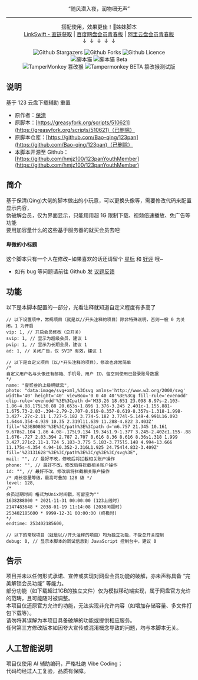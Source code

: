 ﻿<center>
	<p>“随风潜入夜，润物细无声”</p>
	<hr>
	<p>
		搭配使用，效果更佳！👋姊妹脚本
		<br/>
		<a href="https://scriptcat.org/script-show-page/1604" target="_blank">LinkSwift - 直链获取</a> | <a href="https://scriptcat.org/script-show-page/2236" target="_blank">百度网盘会员青春版</a> | <a href="https://scriptcat.org/script-show-page/2470" target="_blank">阿里云盘会员青春版</a>
		<br/>
		↓&nbsp;&nbsp;↓&nbsp;&nbsp;↓&nbsp;&nbsp;↓&nbsp;&nbsp;↓
	</p>
	<p>
		<img alt="Github Stargazers" src="https://img.shields.io/github/stars/hmjz100/123panYouthMember?label=星标&logo=github&logoColor=white&labelColor=black&color=gold&style=for-the-badge&cacheSeconds=10">
		<img alt="Github Forks" src="https://img.shields.io/github/forks/hmjz100/123panYouthMember?label=复刻&logo=github&logoColor=white&labelColor=black&color=grey&style=for-the-badge&cacheSeconds=10">
		<img alt="Github Licence" src="https://img.shields.io/github/license/hmjz100/123panYouthMember?label=许可&logo=github&logoColor=white&labelColor=black&color=grey&style=for-the-badge&cacheSeconds=10">
		<br/>
		<img src="https://img.shields.io/chrome-web-store/v/ndcooeababalnlpkfedmmbbbgkljhpjf.svg?label=脚本猫&logo=data%3aimage%2fpng%3bbase64%2ciVBORw0KGgoAAAANSUhEUgAAAIAAAACACAYAAADDPmHLAAANJUlEQVR4Xu1da3BU5Rl%2b3rMbKEWEbECQQQ1kT4igqFU6OlYHptqrHbRa2or3ismegFMqWp1Wi9qOrZfRkezZRKy3Ftt6qTK1dVrt6HipttQRuWiSs4GoDAbJngWRUkn2vJ2TBIsQ4Jw97yGbnG9nduDH%2bz7f8z7fk2%2fP5bsQ1CfSClCkq1fFQxkg4iZQBlAGiLgCES9fjQDKABFXIOLlqxFAGSDiCkS8fDUCKAPIKlCeaTsHDkbRMOdle76%2bURY9mmiJZdYk3qWdAQ3b86mqZyRVEBsBys3Wewl0PoCJnxIkvMagh%2fOpZJMk6ahglWeytQS%2bFIzT9qh5E4OfzBvVV0voIGKARLplCUj72QEIrSINy3J1uilBeqhjVDRaBjuYD%2bDE%2fdbKzs12%2fdQlQbUIbIDyjDWPGL%2f1RIRoDRWc%2b3MLqu%2f1FB%2bxoIqG1qs5pl0J5uO9lM6Ei%2fIpfbmX2P3FBDeAaT1CwMX%2bSPA7YFpm1%2bt3%2b8sbmtGJtLUIxPMBOtZPhQz8Jm%2fol%2fjJ2Ts2sAESZutbAM0okkRrrxGSdxaZP6jTEuns4t6OR3VxhfBq26g%2bobjc3iwBA1gchEAfiTYH2rK8UfWroFiDIb%2fcbPuxBmc%2bA1VB%2bdqGHqgPAyW75BMZ630wJgUtpM%2bP7cTO%2fbn66l%2fI4JUWSkW69SdM2pUAV4owI2y0U%2fpRQbCCG8C0XgNwahAS%2b%2bQyNoKwzDb0W0RxBwgsYVo3gTEfJPWH8mkhr9uGvuctou8KgxsgYz0OxgW%2bW%2faUwB%2bA%2bT6J2x1PzQkH9d4e01UAHSkMvfsH%2fAk7pX8nCHZwA5iWeyX%2fwyAkPOR%2bCHYyg8UIfc9FUgCO8FBbkJB7bENfFAQguAEy2WvAfKiu4nNgp6FUjdDX8QsAVATpFM%2b5RIvtVPIuz%2fH9BAY3QDr7XRD%2fPgiJInK3gZ17SsUIfR3vjoKji6il%2bBSm79n1yT8UDyBwG1ieaT6dOPZKEBIBcj8GO3cNlBH6Ov4aAIcFqKHoVKbCl%2fKpmleLBpB4DjCm4e1jNK2sPQgJgdydYOf2Q2WEvo6%2fDsAIAe5FQzhOV%2bXWBdPeLRpAwgB47LFYovOk7iAkxHIJu%2bA4t4VlhJ6O17QbwBgmxjkAkD32zTjmzi0EgAj%2bJNBtPGG2bgrtVqe46hywc6vjaC8Wl%2f7ZLE1zZoG0GwFoEngyGPyBbVT%2f%2f9V7kaCBLwL7DPAvgGYWyUGlFaUAr7SN6i8WlbpHkowB0q1%2fBNF5QcmofB8KMD9l11d%2f20dGv6EiBuibDbQwKBmV710BBi%2bVmBUkZIDstQS%2b3Tt9FRlUAQZdlzeSdwTFkTFAY9v3yXEeDUpG5XtXgDXtwnxd1e%2b8Z%2fQfKWMAc%2f0ZhMJLQcmofO8KMGJn5o0pL3vPCNEAo5e1T451da0PSkble1egUFY2Zdv8yg3eM0I0AJq4LFHI7gpKRuV7V8COJYehlrq8Z4RpgJ6ZQdkOMI8PSkjle1CAaLOdSk7wEHnQEJFrALeVhGn9G8DJB21RBUgo8IZt6KdIAIkZoDxjPU2MORKkFMaBFWDCinxKP1dCJzkDmFYDAfUSpBTGQQwApPOG7k48CfyRM0DGup4YtwVmpAAOqgATbsin9F8eNNBDgJgBKkzrInelioc2VUhABdyVWDlD97Yc7yBtiRlgbMaa5TBeCFibSveggEaY3ZnSRV51ixlgXDqbLBBbHvirkIAKxJj0LfXJbECYnnQxA1Q%2buOFzH%2b3s3ilBSmEcWIHDR8RHtF8%2b%2bb8SOokZwCWTMK0tAMZKEFMY%2b1Wg0zb0cVL6SBvgzQNuaiDFOto4q2xDP0lKAlEDVJjWnxg4R4qcwtlXAQKeyRn6t6S0ETZANsPgOilyCqc%2fA1Bjzki6y85EPrIG6Fn%2bTD8XYaZA%2blWAmH8quXxe1gBmy6UM7SHVd%2bEpQHAuyxlTH5ZqQdYADS1fZk17XoqcwunnJ8BxzsotmPp3KW1EDTDWbJ7qINYsRU7h7KuAhkJNp1HTIqWNqAHG3%2fHWyK6Rn%2f9YipzC2VeBsh3%2fOWzztSfskNJG1AAuqYRp2QDKpQgqnM8okLcNPSGpibwB0tZqEDxtdChZSCSwGGvser3YLfn6v6uQFi5hWn8B8HVpXIXXo8CztqF%2fQ1KLMEaA%2b0A9%2b9yqj7QCDHd31askYeUNkMneCOYhsb2bpNAiWEQ32ankrSJYfSDyBjDbLgecByRJKqzdCmhX2EbVg5J6yBugcf3ZcAp%2fkySpsPoU0GJfseumPCeph7gBKtLtxzJ1vS1JUmH1KkBcNi1XX%2fmOpB7iBhj76%2bZRziexjyRJKqxeBbThhcM7f1CzXVIPcQO45BKmtfWQ75knqUppYm2zDX2MNLWwDLAWwHRpshHHW2cb%2bnHSGhRlgIqMdbHDuImAZB%2bhDgCriLDKgfMWWKslYJY02SjjMfAiyGnSoJ3A3HOWkPvtWSDKQFYj3JJL6b7XZfg2QMK0HgMQaIfqKHdkyLU%2fbhv6XD9t%2bDKA6nw%2f0g5YrC8TeDZAotGaBgfrBqws1bB3BTRMt%2bt0T7fi3g1w8LMBvRNUkeEq4ONMQc8GqEi3XsZEoo8hw1UhuujEfHmuvtrT3EzPBhiz1JqlxdTiz8FgK6eA2VsXels86tkAvQ94si0AF3nG3WCQbihwpFbbSE71Wok%2fA6jrAK%2b6DlwcYYmd0m%2f2SsCXAVzQcrOtjuBkvDag4g6dAgwtlTeqGv206NsAPT8Fy6xJ6MJpIJzNDk4m6jn6dECOTfFT7BCL%2fZgZraThDTCeQxles%2bfrG%2f3WWJQB9mnE3Siyu20mE80gOO7vj%2ftV8wL99saB458F0MLQWoh5tR2vWllSG0Xuyb3CtOoZaJCtP9poBCzIGXpaWgWZEWAvVhVmy7kM7SlpslHGIzjn5YypT0trEIoBxja2neI4zkppslHG0zRtZmddlbsbq%2bgnHAM0tR%2fpFLo2iTKNOJgWK5vYWVv5gbQMoRig507BtNw1giOlCUcUb4dt6KHcZYVpgFYAekQ7TLpsyzb0UJ7AhmaActN6Qc0KkvGBOxsob%2bizZdA%2bixKeAdLW9URq72CJTmPGDfl6mb2B9%2bYTmgHGpDecqFG3u22c%2bgRUwOH4SVvrJ68KCNNvemgG6L0QzDYD7PnNVBgFDn5MarGNZE1YdYRqgArTMhkQ29IsLBFKGZeATM7QjbA4hmqARKb1fDA9ERb5SOASX2Cnqp8Mq9ZQDTDaXF0ewwh3cqLIAUdhiVDCuB0F7Jy2zZiRD4ujqAHKm9pGa9BqnEK3roErGXQMQJUAnxVWAUMbl54HuJ3A7zqgdi0Wtxw4zfnaqm1SdRdtgPKmtqPRXTidiGrgfoEpYK5Uu4VLdc1%2bcTpB1A5gPZibmbkZ8dir%2bdqq94ppuSgD9F3cXagWgBYjeSg52wh4lGJlt%2fp9X%2bDbAGp1UCgdKARK7Uy0MJ%2bqesYroC8DlKuTwbzqOoBx%2fIptVJ%2fhlYAvAyQy1mqw2gPQq7gDFhfK0rDeiaDvD1hRqmE%2fCsy1Df1xLwmeR4BEg3UaNPzDC6iKGWAFCD%2byU%2frdXlh4NoALprZ%2b8SLpwMf4mT%2foywDq2f7Ad64HBr5OFvdlgL5RoIgdQrgFoNUgXkPMa7pBq%2bOM4SBazoDYCVgexCm5EALeBPO8bsIncfAMJjoeTMcDPAMgv29St1Is%2frVc7eR%2fei3UtwFc4PK0dRsIiwgYvldDawFaS3DWweF1Wjy%2bdktd1X5PEx1ttk6JgZYDONUr4SEW93oBPG%2bbUb1%2bf3WNa2zTne7u46DRdIY2HWB3o6j%2bNot6luDc53fqeFEGcMmObrC%2bQIzD3f9rZfjQ644Uexc6dul7EwuxT5ZHbfqYO80rVhg%2br3Ph0UXNnnZ3bHG6cISrZ5lGG4s9SrZoA0j%2bJY5qeKeiTIu7I8FXJXFLGOuvXU73vO0Ljs0NNMeSMIArwvhHOkbu2rF9OTHmDLQoYbbPhBXDRo6at%2fmSCWLHvgThWzIG6CliyQvxxLhJTSBcEaSoks1lPGBv2ViLJbO7S4VjaRmgT5XyTNs5BOdaMM4sFaEC8SC8xNDu8POSJlB7PpJL0gC7%2bSfS1iIQFgOY6KOmUgrdBMaddr23p3IDQbykDdBzt7G0eXI8HlvMjNAmRoYhPBHM7u7CndsW1mwIA18Ks%2bQN8Olo0Nh6Njl0GaPnIrFU1xzuIGAFa%2fyQXVcterCDVIfvjTNoDLCb%2bPhM9ogudr7JRHNK5Y7BvbIn5hVlpP15cyr5YVidFQbuoDPAniIk0tmjSMMcZucSgGaGIdD%2bMXklkfYIO1hh1ycH7WvyQW2APTunomlDDbq7pjmgCUQYD%2fdf8ATunZK%2b%2bzvMo0l2AXC3wO8goINBHQB3MGOzBu5AvOztXO3kIXFG8pAxgMeOVWF7KaAMEHFLKAMoA0RcgYiXr0YAZYCIKxDx8tUIoAwQcQUiXr4aAZQBIq5AxMtXI4AyQMQViHj5agRQBoi4AhEvX40AygARVyDi5f8PRBbertzz5yMAAAAASUVORK5CYIIK&color=blue&style=for-the-badge" alt="脚本猫">
		<img src="https://img.shields.io/chrome-web-store/v/jaehimmlecjmebpekkipmpmbpfhdacom.svg?label=脚本猫%20Beta&logo=data%3aimage%2fpng%3bbase64%2ciVBORw0KGgoAAAANSUhEUgAAAMgAAADICAYAAACtWK6eAAAAAXNSR0IArs4c6QAAFf9JREFUeF7tnQmwJHV9x7%2b%2fnumet7ugyEIk7JueZdm30%2fOWBTYYU0i8AGG5DxNjSo0E5fKmPBIBdQHBRC2sYDySFUEpEo4oKKACy2UEymiF7Lr7Zua9RXZ6FkIQFWGPNz1v%2bpfq996uuOwx08f%2f3zP9myoKqt7%2fd31%2b%2fy89Pb8%2bCPIRAkJgtwRI2AgBIbB7AiIQ2R1CYA8ERCCyPYSACET2gBAIR0COIOG4iVVGCIhAMtJoKTMcARFIOG5ilRECIpCMNFrKDEdABBKOm1hlhIAIJCONljLDERCBhOMmVhkhIALJSKOlzHAERCDhuIlVRgiIQDLSaCkzHAERSDhuYpURAtoEsn4UlrF16OA8T%2f3xVAeFgLePqbVLN%2bE3GWEvZe6CwMRBOHAqn18a%2fInzNFkw8k9PDm17ZukYPB3AtAikapsXgOkSIti7KPomBt1ScVt36gAiMfUQGLcLp%2frgcwC8decMmOGC%2bOqK2%2f4X1dkpF0jNtm4F8Jd7K5SAu5hpldNsfX9va%2bXv%2fUtgvFQ4pcN8AQGndVHFbY7rva2LdbEtUSqQbsXx0uoIuJsZq5ym973YqhZH2gnUS4WTmfkCAKf3mIxSkSgTSN22rmbgkz3C2LGcgB%2bAsarc9O4I60Ps9BOolwonzQrjjLDZEPC5sutdEta%2bFzslAqkNF1bA4B%2f2ktju1hLjhx0Dq0Yb3u1x%2bBMfaggEe4ByfD4zzoojIhGdUm60fhCHrz35UCKQatH6AhE%2bFmsxhB8xsKrS8L4bq19xFiuBarFwogE%2bnwlnx%2bmYQKvKbuv8OH3uypcSgdRs638BHJRQMfcwTQvlOwn5F7chCFSLhROIONjAL%2ftVKoS7XZjQc47bOjAeX7v3okognHQhDL6PQP%2fquN5%2fJB1L%2fO%2bewJhdeEtwxADwF0lzclwv8f2beIAAUs22EhfI9mYwePWsUG5LukHi%2f%2fcExu2h4334gTD2%2bhN%2bXNwGSSC%2fA%2fCKuMB054fvB%2bjrckTpjlbYVXV76DiGf6GKI8ZOOb7guN4rw%2bbdrZ2SI0jVttYTMNptUvGu4wcMoq8skZP5WLHWSkPHgv33JXeOsed0GRiruN70JSlJfpQIpGZbPwJwYpKF7N03P0hEXy7Lz8N7R7WHFbXS0JvJ9z8Q969SIZK6x3G9FSHsejJRI5Bi4Rsgfk9PmSW0mJkfMkD%2fJAPH3gBXh%2fNvopzxYTDO7M0yodVM1znN1nsT8r7DrRKBVG1rJQGfSbqYXvwz0cPk4xq51mvP1KrD%2bTeSYVwMIPTku5e%2bdLuWgcsrrrey2%2fVh1ykRyFjJfK%2fBtCpskknaMejHAL4oVw%2f%2fIeWxYv4NBhkfDXGtVJLt2uHbJz5vtNH%2bRtLBlAhkolg4sUMcnIek%2bEP%2fycDnK27rrhQnmXhq64v51xtkfIKAUxMPFiFAjmnFSLN1TwQXXZmqEYhtLe0A67rKSPsi%2bolP%2bIfRRutu7akoTGC9nf9zA8bfE3CKwrChQ%2bWAw0Zcb31oB10aKhHIE4vwyvaU9XyXOaVkGT1ChKvKjVYsF1mmpKiXpVGz88cARnBl7MlpzXFXeZl5b79Df4lgvpboR4lAggpqtvUCgH0TrSYZ54%2fCpyudTa2Uf0XsrfiJUv5o3zc%2bxYSTerNMxeoXHddTMnhWJpC6ba1nbcPCWJr6GDNdXlHwvTeWbHfjpFrKH01sBL8oap5Lha%2bSgLGygiFhkKEygdRsKzihOiE8ltRYPmqAVi5xW%2felJqMuEqmW8q%2bbFcYg9OBex%2fWUCFydQIrWdSCc20Uv%2b2QJPTIjlMnVaU44OPnOgz7NoLekOc%2becmN802l6SgbPygRSta3LCfh0TyD6YjH9pANaudSdvD9N6daL%2bdcz0WcAOi5NecWRCwNXVFxPyeBZoUDM84LL0OMAlEYfBPoxE610GpMP6sxvvJh%2fgz8jjGN15pFkbAafX3HbSgbPygRSW1hYAT%2be%2b9KThB%2fZN9HDgVD8uZOPdjZjHnfmzCtY%2fjzf9%2bflfJ7nM3JRYhiETsegLYZhbGl5xhbKbduS2wdbrBfyR3eMaWG8OYr%2fvrA16CRno5pfFZUJZKxoHWYQftEXDZAkU03AZywbbXpKBs%2fKBPL4Quw3x7d%2bm2ryklxfENhmeK9avhFKBs%2fKBBKQr9rWiwTs0xddkCRTSYCBzRXXUzZwViqQum2NMVBJJXlJqi8IEFAtu56yu1MVC8S8d6B%2bj%2b%2bLLTVYSRL4vrLbVjbsVCqQWsn6Jhh%2fO1gtk2qUEiBc7zQ8ZQNntQIpWleA8CmlQCXYYBFgXOk0PWUDZ6UCqdvmeTzAw8LB2onprIbA55cVDQkDAmoFMvNk78QfOJzO1kpWcRAgopNV3qOjVCDVYWsZGVgbByjxkU0C7OPwyiZP2cBZqUDW2niVBUveQZjNvR1L1R68%2fQ93oWzgrFQgAaGabb0IGRbGslky6GSzo3BIqPwcZFYgVQBOBpsrJUcnUHNcT%2bmgWfkRpGqbwWsKjo%2fOSjxkjUDw5P6K21Z645cGgVjXExC87lc%2bQqAnAgzcUHE9pYNm5QIZL1pX%2bDIs7GljyOIZAgbjyiUKh4RazkHqtnk%2bg5S%2fEF42Wf8TIPAFZbet9K5U5UeQ2fdjZ%2bqphf2%2fNdNRgao32760WuUCqQ1bh8PAmnQglyz6ioCPI5xNntJBs3KBrB%2fG%2fjnD%2bnVfNUaSTQWBju%2fNX7oJSgfNygUyOwvZDGBeKqhLEv1CYIvjesrvRtUlkBqAcr90RvJMBYG643rKB8yaBGKuHsQHmqViGw1sEny%2f47aVD5i1CKRuW9ezDAsHdisnURgBN5QVDwm1zEGmz0GK1pUgXJYESPE5oAQYn3WanvK7UbUcQaq2eQGBvj6grZSyEiDA4Asrblv5gFmLQMZKhVMM5ky%2fCzCBPTTQLn2iU3W8Fk%2bLQOoLzCM4R%2f8z0B2V4mIlQB0%2bsvxUW%2fmAWYtAmsPYf4sMC2PdQIPubJ7vzS8qHhJqO0mfHRZuATB30Bsr9cVCYKvjeloGy1qOINMCKVl1MJbEgk%2bcDDYBwrjT8LQMlvUJxDbvH%2bSXvAz2jlVdHT%2fguG0tb8rSJpC6bd3AwLtVo5Z4%2fUeAgG%2bVXU%2fLXajaBFIrWZ8F49L%2ba5dkrJwA4Sqn4WkZLOsTSNG8EERfUw5bAvYfAeaLnGZby2BZm0CqduFUAt%2fZf92SjFUTYNBpFbelZbCsTSD1Q8wjuCPDQtWbrR%2fjUY6PLD%2bpfkiodQ5SXYD5lLOe68eGSc5qCXDHO6DyFLTchartCDI7LNwKYI5a3BKtzwhsc1xP20BZq0CqtjVOwEifNUzSVUiAgYmK62kbKGsWiPkAZeHF9wo31KCFYvCDFbd9rK66tAqkblvfYuBvdBUvcdNPgIBvl11P20BZr0BK1lXMuCT9bZIMdREgwtXlhqdtoKxVILWieRGIvqoLvsTtAwLM73OabW0DZa0CqdqF0wj8%2fT5ok6SoiQCDTq%2b4LW0DZa0CGV9oHun79Lgm9hK2DwgYBi9fsrGt7e5TrQKpH4wDOG%2f9qg%2f6JClqIkBT3oHlp6FtoKxVILPDwm0AhjTxl7DpJjDpuJ7WQbJ2gVRta4KAxenuk2SngwADGyqup3WQrF0gNdt8ADIs1LH%2f%2biAmP%2bhoHBIGgFIgEOvbAN7VB92SFNUTuNFxPa2DZO0CqdrW1QR8Uj17iZh2Agx8ruJ6WgfJ2gUyVjTfZxB9Je3NkvzUE%2fCZ3z%2fabGsdJGsXyIRdOK0jw0L1u68PIuZAp49oHBKm4hxkomQu7zD9dx%2f0S1JUTCBH%2fCcjjbbWQbL%2bI8hBOLBjWc8qZi%2fh%2boBAzvP%2baOQZaB0kaxfI7LBwEkChD3omKaoj0HJcT%2fsAORUCqdvWBMuwUN3W64NIBGwoax4SJnYOMla0DiODzzVAr%2fMZ8wHsT8D%2bANYxYR35WMfsP1LZNPXQ9BGkaD4Iojf1Qd8kRVUEmB9ymu03B%2bHWLTCPyBlYToTlgLEc4OUAOsD0gxyeI8LqToduGN3Umog7vViPIBO2NdohXAXGmT0kug3MPxWB9EAsC0uZHwLRUQD27aHcW3PA5SOuN9aDzR6XxiaQQBw%2bcCsDS%2bNKTvwIgV4JELDeAN4Wl0hiEYiIo9c2yvokCcQpklgEIm%2btTbLd4jsMASa%2bptJofzSM7Utt4hGIbT0JYGHUZMReCMRI4GnH9RZE9RdZIPVS4WRmvjtqImIvBOImwIS3Vhred6P4jSyQmm19AsA%2fRklCbIVAQgT%2bznG9z0fxHV0gJfNcMF0XJQmxFQKJECB%2bj9NofzOK7%2bgCKRZOB%2fH3oiQhtkIgEQJMZzjNVqTHSkUWyC%2bKhUNN4g2JFChOhUAUAjlynCdb9SguIgskCF4tWt8lwllREhFbIRAvgXjejBuLQMZL1tk%2b4zvxFijehEB4AgR%2bd9ltB887iPSJRSBBBjXbuhHAOyNlI8ZCIB4CNzmuF8tejE0gMyIxvwTQR%2bKpUbwIgd4JEPM%2fl5vtD%2fZuuWuLWAUShKjb1mdAOIkZfxZXkuJHCHRB4FEG7qu43sou1na9JHaBbI%2b8Ybiw2DdwEoOP8oHDaOYqX%2b13iHVNRhammkDw1EWD8Asw1hjAbXFdvbtz0YkJZOdA%2fCbkaxusChlwCKj4hAoxlgbCYcBIdTckOW0EAiEQY4KJNxhk1MGdNTxnao1Tx4sqklImkN0VUysNHQL47wDjShUFS4w%2bIcC4LM90y%2bJNLa0zNu0CmT5vKRU%2bwMxf7pPWSZoqCGh%2bs9T2EtMhENt8F4Mi%2f2atom8SQw0Bn%2fHXo03vZjXRdh8lFQKp2oVTCaztNVu6myDxX04gx3TiSLN1r2426RBIKX80sfGobhgSPz0EiPm15Wb7Z7ozSodAFhSWUI4jXVSmG6TEj5dAjmnxSLP1RLxee%2feWEoFgPuUsbe%2bh6x2bWCRNoON785duwm%2bSjrM3%2f6kQSJBkzbZ4b8nK37NDwHG9VOzNVCQxK5DgHOTo7GwBqXQPBH7muN5r00AoNQKplsxriOniNECRHPQSIKKvlhut9%2bvNYiZ6agQyVrTebhD%2bPQ1QJAfNBJjPdZrt6zVnkS6B1BdaDvuopgGK5KCXgM9YNtr01unNImVHkNnzkCaA4TSAkRy0EYjlgW9xZZ%2bar1jTAilZt%2ff4ZPi4OIif9BC403G909OSTqoEEtxsxUCsN7ykBbTk0R0BBi6P%2b6an7iLvelWqBFK1zaMI9PMoBYltfxPwiY8abbRT81LXVAlk5jzEfACg6TcLySdrBOJ5VE%2bc1FInkHqxcHHw6Po4ixRf%2fUKAPuy4rWvTlG3qBLLWHlpkwQ%2feNSe34aZppySfi8%2bGcWhl4%2bTG5EN1HyF1Apn5mmXdAeCM7suQlf1OgBi3l5ve2WmrI5UCqRbNc4goFZPUtDVsUPMh8Dllt%2f2ttNWXGoE8fTDmPp%2bzFhHRIQQsIvBKBvZLGzDJJxECzwN0ue9zw8zxRpjtJ0Y24IVEIvXoVLlAJhbjFX7HPAQ%2bLYJPh%2fjwA1EsBhD8c2iP%2bcvyASRAQJNBDYAbTGgQ%2bAliHs%2bZQ%2bOLn9j8rMqSExVIvWj%2bKQijzLQYhJFZEQRCeKXKIiXWwBCYBNAA45cgHicyxolpfIk7uTqpChMRyOyVuW%2bXE%2b2k2iZ%2bX0qAgccIdHPeNG%2bO%2bwgTq0AeX4j95rB1vVxPJRtYBwECNnSIPjLaaMX2UtnYBFJdOLSQfP42wK%2fXAUdiCoHfE4hv4BibQOq29VMGUnGbpGwVIcBMKyrN1j1RScQikGqxcAIRR04majFiLwR2EGD8m9P03hGVSCwCqdlW8IjIv4qajNgLgTgJbM57%2b73ml%2fhdFJ9xCUQe2ROlC2KbCAEiOrncaP0winMRSBR6YptuAoR3Og3vpihJikCi0BPbVBMwQB9a4rYivVYjFoFUbfMZAr061bQkucwRiOP23VgEUitaXwDhY5nrgBScagL5qZy9%2bOltwZNyQn9iEci4PXS8D%2f%2b%2b0FmIoRCIn8Btjuu9LarbWAQSJKH6JicGthCwBsDrokIQ%2b0QJBM9cXgZg30Sj7OScQadV3NZdUWPGJpAnF2K%2fll%2b4C%2bBjoia1k%2f0LzBgziNZ2CGuZO2tyW6fWOM%2fNvOW0ZpurATou5pjiLh4CO%2f4vvubVmJc3zcPyOSxjnhbMMoAOBzA%2fnlC%2f9%2bITnzfaaH8jDr%2bxCWR6swZvrGX%2fVgCv6TU5Bn5LoDEGxghYx35nzWR%2bas3yjXh%2bb75qtvU4gCP3tk7%2brpTAPY7rrdhbxEA4Q5Y56iN4JTgtBW0XDw7em%2b0u%2f070CafR%2bkIo210YxSqQ7f7HS9ZbmXEuAye%2fPCY9NyuCGTEQreepyTWVp%2fDrKEXVbMsFUIziQ2zjIUDA%2brLrHRbF2x8Ih2gUwFIAwb8X7tovX%2bszf2e0OfXjKHF3tk1EINuD%2fPwomHOfm3sA%2fKn5xP4BXmFo7IgE7wir2dYWAHPjBCS%2beibwguN6id0Qt0M4zPO2Z%2ba3pn6%2b9FfY3HOmXRgkKpAu4se%2bpGpbEzRz%2b658FBNg8P9V3PZBisMmGm7gBBLQqtrmtQT6YKLkxPnOBO51XO%2fEQcMykAIJmlQrmeeC6bpBa1gq62F80Wl6H09lbhGTGliBTItkuLCCDf46AaWInMR8FwSCr1QG8PGy275xUAENtECmv24NW8sMA1czcOqgNlFHXQTcxT4udTZ5a3XEVxVz4AWyHWStaF0KwmdVgR3oOIzLnKZ31UDXOFtcZgQyc14ydCzYD0Qir5sOt7sfAxmXOY3JB8KZ959VpgQStKc5jDmbc%2bZV8srp3jYrE39pn0770uImbOvNsr9XZ04gO75y2fljCMYHWe6l3%2bMOJuAWhv9lx516pL%2b3erjsMyuQ7bgm7MJpU%2fA%2fRKDjwyEcTCsGr87DuHbEbd05mBV2V1XmBbId0%2bwrFy6CPNvrv5j5a5Vm%2b4buttBgrxKB7NTfuj10nM%2bds4joTAALBrv9O6p7ipnvMCh3e9mdvD8jNXdVpghkN5hqZexL28yzQHQmM87qimafLSLC7WC%2bg%2be0b3fqM%2ffXyOcPCYhAutgR4%2fbQIkbnuODGLAaCc5XYb%2fLpIo0YlvCzYLqLiB82c7mHFz052YjB6UC7EIGEaO%2fsPGUFAW9koKL6dtIeUn6RgCoIq334d1caU8Htr%2fLpgYAIpAdYu1s6sWDOcDvnV4xALAQHvl8hork%2bMI%2bAuQyeS6C5M%2f%2bNXJSQBHQY2MrgrQTaGvy3AWxh5q0wjCoYNR%2bomh2jOvLUtk1RYoktIAKRXSAE9kBABCLbQwiIQGQPCIFwBOQIEo6bWGWEgAgkI42WMsMREIGE4yZWGSEgAslIo6XMcAREIOG4iVVGCIhAMtJoKTMcARFIOG5ilRECIpCMNFrKDEdABBKOm1hlhIAIJCONljLDERCBhOMmVhkhIALJSKOlzHAERCDhuIlVRgiIQDLSaCkzHAERSDhuYpURAiKQjDRaygxHQAQSjptYZYSACCQjjZYywxEQgYTjJlYZISACyUijpcxwBEQg4biJVUYIiEAy0mgpMxyB%2fwff3hgjQMKO1AAAAABJRU5ErkJggg%3d%3d&color=%23d81e06&style=for-the-badge" alt="脚本猫 Beta">
		<br/>
		<img src="https://img.shields.io/chrome-web-store/v/dhdgffkkebhmkfjojejmpbldmpobfkfo.svg?label=Tampermonkey%20篡改猴&logo=tampermonkey&logoColor=white&color=brightgreen&style=for-the-badge" alt="TamperMonkey 篡改猴">
		<img src="https://img.shields.io/chrome-web-store/v/gcalenpjmijncebpfijmoaglllgpjagf.svg?label=Tampermonkey%20BETA%20篡改猴测试版&logo=tampermonkey&logoColor=red&color=red&style=for-the-badge" alt="Tampermonkey BETA 篡改猴测试版">
	</p>
</center>

## 说明

基于 123 云盘下载辅助 重置
* 原作者：[保清](https://github.com/Bao-qing/)
* 原脚本：[https://greasyfork.org/scripts/510621](https://greasyfork.org/scripts/510621)（已删除）
* 原脚本仓库：[https://github.com/Bao-qing/123pan](https://github.com/Bao-qing/123pan)（已删除）
* 本脚本开源至 Github：[https://github.com/hmjz100/123panYouthMember](https://github.com/hmjz100/123panYouthMember)

## 简介

基于保清(Qing)大佬的脚本做出的小玩意，可以更换头像等，需要修改代码来配置显示内容，  
伪破解会员，仅为界面显示，只能用用超 1G 限制下载、视频倍速播放、免广告等功能  
要用加容量什么的这些基于服务器的就买会员去吧

#### 卑微的小标题

这个脚本只有一个人在修改\~如果喜欢的话还请留个 [星标](https://github.com/hmjz100/123panYouthMember/issues) 和 [好评](https://scriptcat.org/zh-CN/script-show-page/2385/comment) 哦\~  

* 如有 bug 等问题请前往 Github 发 [议题反馈](https://github.com/hmjz100/123panYouthMember/issues)

## 功能

以下是本脚本配置的一部分，光看注释就知道自定义程度有多高了
```
// 以下设置项中，常规项目（就是以//开头注释的项目）除非特殊说明，否则一般 0 为关闭，1 为开启
vip: 1, // 开启会员修改（总开关）
svip: 1, // 显示为超级会员，建议 1
pvip: 1, // 显示为长期会员，建议 1
ad: 1, // 关闭广告，仅 SVIP 有效，建议 1

// 以下是自定义项目（以/*开头注释的项目），修改也非常简单
/*
自定义用户名与头像还有邮箱、手机号、用户 ID，留空则使用已登录账号数据
*/
name: "壹贰叁的上级明赋云",
photo: "data:image/svg+xml,%3Csvg xmlns='http://www.w3.org/2000/svg' width='40' height='40' viewBox='0 0 40 40'%3E%3Cg fill-rule='evenodd' clip-rule='evenodd'%3E%3Cpath d='M33.26 18.651 23.098 8.97s-2.103-1.86-4.08.175L30.88 20.653s-1.896 1.376-3.245 2.401c-1.155.881-1.675.73-2.83-.394-2.79-2.707-8.619-8.357-8.619-8.357s-1.318-1.998-3.427-.27c-2.11 1.727-5.182 3.774-5.182 3.774l-5.149-4.991L16.093 1.64s4.354-4.939 10.35 2.319l11.639 11.288-4.822 3.403Z' fill='%23E80808'%3E%3C/path%3E%3Cpath d='m6.757 21.345 10.161 9.678s2.104 1.86 4.08-.175L9.134 19.34s1.9-1.377 3.245-2.402c1.155-.88 1.676-.727 2.83.394 2.787 2.707 8.616 8.36 8.616 8.36s1.318 1.999 3.427.271c2.11-1.724 5.183-3.775 5.183-3.775l5.148 4.994-13.666 11.175s-4.354 4.94-10.352-2.316L1.925 24.754l4.832-3.409Z' fill='%23131628'%3E%3C/path%3E%3C/g%3E%3C/svg%3E",
mail: "", // 最好不改，修改后将拦截相关账户操作
phone: "", // 最好不改，修改后将拦截相关账户操作
id: "", // 最好不改，修改后将拦截相关账户操作
/* 成长容量等级，最高可叠加 128 级 */
level: 128,
/*
会员过期时间 格式为Unix时间戳，可留空为""
1638288000 * 2021-11-31 00:00:00 (123上线时)
2147483648 * 2038-01-19 11:14:08 (2038问题时)
253402185600 * 9999-12-31 00:00:00 (终极时)
*/
endtime: 253402185600,

// 以下的常规项目（就是以//开头注释的项目）均为独立功能，不受总开关控制
debug: 0, // 显示本脚本的调试信息到 JavaScript 控制台中，建议 0
```

## 告示

项目并未以任何形式承诺、宣传或实现对网盘会员功能的破解，亦未声称具备 “完美解锁会员功能” 等能力。  
部分功能（如下载超过1GB的独立文件）仅为模拟移动端实现，属于网盘官方允许的范畴，且可能随时被调整。  
本项目仅还原官方允许的功能，无法实现非允许内容（如增加存储容量、多文件打包下载等）。  
请勿将其误解为本项目具备破解的功能或提供相应服务。  
任何第三方修改版本如因夸大宣传或混淆概念导致的问题，均与本脚本无关。

## 人工智能说明

项目仅使用 AI 辅助编码，严格杜绝 Vibe Coding；  
代码均经过人工复验，品质有保障。

